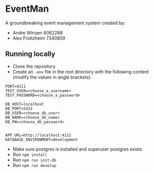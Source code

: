 # EventMan
A groundbreaking event management system created by:
- Andre Winzen 6062288
- Alex Froitzheim 7340859

## Running locally
- Clone the repository
- Create an `.env` file in the root directory with the following content (modify the values in angle brackets):
```
PORT=4111
TEST_USER=<choose_a_username>
TEST_PASSWORD=<choose_a_password>

DB_HOST=localhost
DB_PORT=5432
DB_USER=<choose_db_user>
DB_NAME=<choose_db_name>
DB_PW=<choose_db_password>


APP_URL=http://localhost:4111
DATABASE_ENVIRONMENT=development
```
- Make sure postgres is installed and superuser postgres exists
- Run `npm install`
- Run `npm run init-db`
- Run `npm run develop`